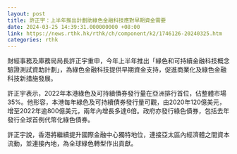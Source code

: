 ```yaml
---
layout: post
title: 許正宇：上半年推出計劃助綠色金融科技應對早期資金需要
date: 2024-03-25 14:39:31.000000000 +08:00
link: https://news.rthk.hk/rthk/ch/component/k2/1746126-20240325.htm
categories: rthk
---
```


財經事務及庫務局局長許正宇重申，今年上半年推出「綠色和可持續金融科技概念驗證測試資助計劃」，為綠色金融科技提供早期資金支持，促進商業化及綠色金融科技新措施發展。

許正宇表示，2022年本港綠色及可持續債券發行量在亞洲排行首位，佔整體市場35%。他形容，本港每年綠色及可持續債券發行量可觀，由2020年120億美元，增至2022年逾800億美元，兩年內增長多達6倍。政府亦發行綠色債券，包括去年發行全球首例代幣化綠色債券。

許正宇說，香港將繼續提升國際金融中心獨特地位，連接亞太區內經濟體之間資本流動，並連接內地，為全球綠色轉型作出貢獻。
